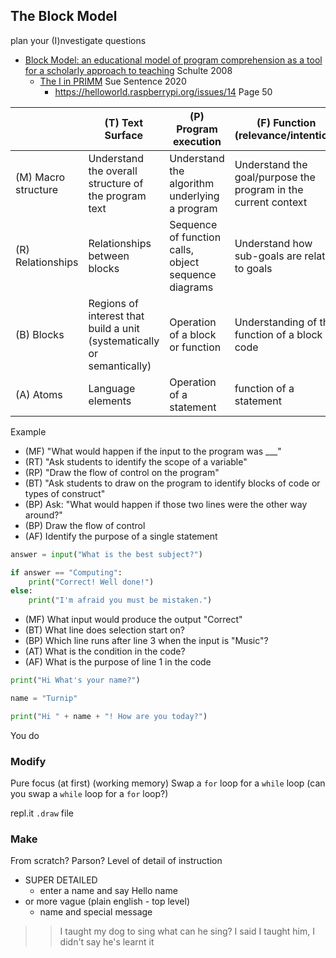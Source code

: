 The Block Model
---------------

plan your (I)nvestigate questions

* [Block Model: an educational model of program comprehension as a tool for a scholarly approach to teaching](https://doi.org/10.1145/1404520.1404535) Schulte 2008
    * [The I in PRIMM](https://helloworld.raspberrypi.org/articles/hw14-the-i-in-primm) Sue Sentence 2020
        * https://helloworld.raspberrypi.org/issues/14 Page 50

| | (T) Text Surface | (P) Program execution | (F) Function (relevance/intention) |
|-|-|-|-|
| (M) Macro structure | Understand the overall structure of the program text | Understand the algorithm underlying a program | Understand the goal/purpose the program in the current context |
| (R) Relationships | Relationships between blocks | Sequence of function calls, object sequence diagrams | Understand how sub-goals are related to goals |
| (B) Blocks | Regions of interest that build a unit (systematically or semantically) | Operation of a block or function | Understanding of the function of a block of code |
| (A) Atoms | Language elements | Operation of a statement | function of a statement |

Example
* (MF) "What would happen if the input to the program was ___"
* (RT) "Ask students to identify the scope of a variable"
* (RP) "Draw the flow of control on the program"
* (BT) "Ask students to draw on the program to identify blocks of code or types of construct"
* (BP) Ask: "What would happen if those two lines were the other way around?"
* (BP) Draw the flow of control
* (AF) Identify the purpose of a single statement

```python {.line-numbers}
answer = input("What is the best subject?")

if answer == "Computing":
    print("Correct! Well done!")
else:
    print("I'm afraid you must be mistaken.")
```
* (MF) What input would produce the output "Correct"
* (BT) What line does selection start on?
* (BP) Which line runs after line 3 when the input is "Music"?
* (AT) What is the condition in the code?
* (AF) What is the purpose of line 1 in the code

```python {.line-numbers}
print("Hi What's your name?")

name = "Turnip"

print("Hi " + name + "! How are you today?")
```
You do

### Modify
Pure focus (at first) (working memory)
Swap a `for` loop for a `while` loop
(can you swap a `while` loop for a `for` loop?) 

repl.it `.draw` file

### Make
From scratch? Parson?
Level of detail of instruction
* SUPER DETAILED
    * enter a name and say Hello name
* or more vague (plain english - top level)
    * name and special message

>> I taught my dog to sing
> what can he sing?
>> I said I taught him, I didn't say he's learnt it

